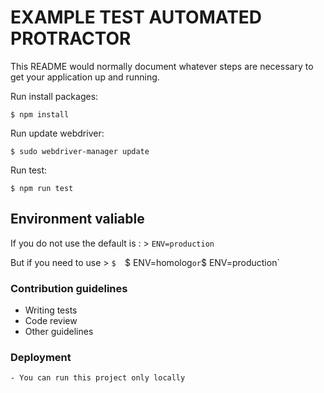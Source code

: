 [nodejs]: https://nodejs.org/en/
[npmjs]: https://www.npmjs.com/
[supertest]: https://github.com/visionmedia/supertest
[mocha]: https://mochajs.org/
[protractor]: http://www.protractortest.org/

# EXAMPLE TEST AUTOMATED PROTRACTOR #

This README would normally document whatever steps are necessary to get your application up and running.

Run install packages:

```console
$ npm install
```

Run update webdriver:
```console
$ sudo webdriver-manager update
```

Run test:
```console
$ npm run test
```

## Environment valiable 

If you do not use the default is : > `ENV=production`

But if you need to use > `$  `$ ENV=homolog` or `$ ENV=production`

### Contribution guidelines ###

* Writing tests
* Code review
* Other guidelines

### Deployment ###

	- You can run this project only locally
